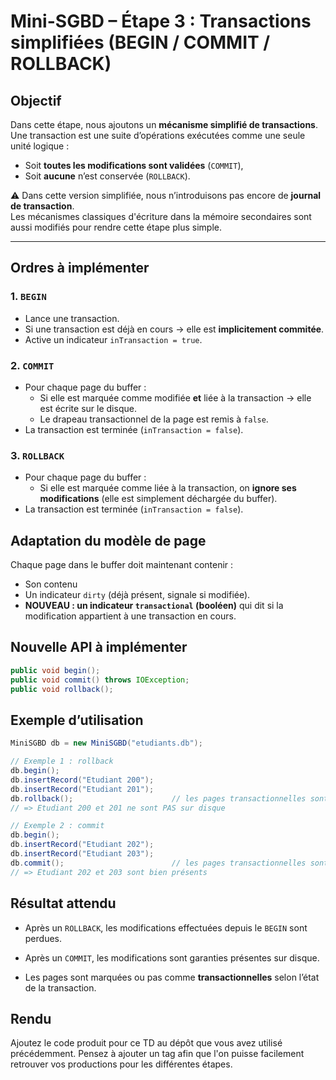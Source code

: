 
# Mini-SGBD – Étape 3 : Transactions simplifiées (BEGIN / COMMIT / ROLLBACK)

## Objectif
Dans cette étape, nous ajoutons un **mécanisme simplifié de transactions**.  
Une transaction est une suite d’opérations exécutées comme une seule unité logique :  
- Soit **toutes les modifications sont validées** (`COMMIT`),  
- Soit **aucune** n’est conservée (`ROLLBACK`).  

⚠️ Dans cette version simplifiée, nous n’introduisons pas encore de **journal de transaction**.  
  Les mécanismes classiques d'écriture dans la mémoire secondaires sont aussi modifiés pour rendre cette étape plus simple.

---

## Ordres à implémenter

### 1. `BEGIN`
- Lance une transaction.  
- Si une transaction est déjà en cours → elle est **implicitement commitée**.  
- Active un indicateur `inTransaction = true`.  

### 2. `COMMIT`
- Pour chaque page du buffer :  
  - Si elle est marquée comme modifiée **et** liée à la transaction → elle est écrite sur le disque.  
  - Le drapeau transactionnel de la page est remis à `false`.  
- La transaction est terminée (`inTransaction = false`).  

### 3. `ROLLBACK`
- Pour chaque page du buffer :  
  - Si elle est marquée comme liée à la transaction, on **ignore ses modifications** (elle est simplement déchargée du buffer).  
- La transaction est terminée (`inTransaction = false`).  

## Adaptation du modèle de page
Chaque page dans le buffer doit maintenant contenir :  
- Son contenu 
- Un indicateur `dirty` (déjà présent, signale si modifiée).  
- **NOUVEAU : un indicateur `transactional` (booléen)** qui dit si la modification appartient à une transaction en cours.  

##  Nouvelle API à implémenter

```java
public void begin();
public void commit() throws IOException;
public void rollback();
```

## Exemple d’utilisation

```java
MiniSGBD db = new MiniSGBD("etudiants.db");

// Exemple 1 : rollback
db.begin();
db.insertRecord("Etudiant 200");   
db.insertRecord("Etudiant 201");
db.rollback(); 						// les pages transactionnelles sont ignorées
// => Etudiant 200 et 201 ne sont PAS sur disque

// Exemple 2 : commit
db.begin();
db.insertRecord("Etudiant 202");
db.insertRecord("Etudiant 203");
db.commit(); 						// les pages transactionnelles sont forcées sur disque
// => Etudiant 202 et 203 sont bien présents

```

## Résultat attendu

-   Après un `ROLLBACK`, les modifications effectuées depuis le `BEGIN` sont perdues.
    
-   Après un `COMMIT`, les modifications sont garanties présentes sur disque.
    
-   Les pages sont marquées ou pas comme **transactionnelles** selon l’état de la transaction.

## Rendu

Ajoutez le code produit pour ce TD au dépôt que vous avez utilisé précédemment. Pensez à ajouter un tag afin que l'on puisse facilement retrouver vos productions pour les différentes étapes.
